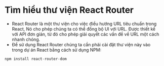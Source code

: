 # Tìm hiểu thư viện React Router
* React Router là một thư viện cho việc điều hướng URL tiêu chuẩn trong React, Nó cho phép chúng ta có thể đồng bộ UI với URL. Được thiết kế với API đơn giản, từ đó cho phép giải quyết các vấn đề về URL một cách nhanh chóng.
* Để sử dụng React Router chúng ta cần phải cài đặt thư viện này vào trong dự án React bằng cách sử dụng NPM:
```js
npm install react-router-dom
```
